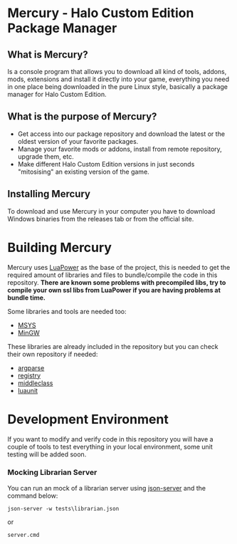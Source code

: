 # Mercury - Halo Custom Edition Package Manager

## What is Mercury?

Is a console program that allows you to download all kind of tools, addons, mods, extensions and install it directly into your game, everything you need in one place being downloaded in the pure Linux style, basically a package manager for Halo Custom Edition.

## What is the purpose of Mercury?

- Get access into our package repository and download the latest or the oldest version of your favorite packages.
- Manage your favorite mods or addons, install from remote repository, upgrade them, etc.
- Make different Halo Custom Edition versions in just seconds "mitosising" an existing version of the game.

## Installing Mercury

To download and use Mercury in your computer you have to download Windows binaries from the releases tab or from the official site.

# Building Mercury

Mercury uses [LuaPower](https://luapower.com) as the base of the project, this is needed to get the required amount of libraries and files to bundle/compile the code in this repository.
**There are known some problems with precompiled libs, try to compile your own ssl libs from LuaPower if you are having problems at bundle time.**

Some libraries and tools are needed too:

- [MSYS](http://www.mingw.org/wiki/MSYS)
- [MinGW](http://mingw-w64.org/doku.php)

These libraries are already included in the repository but you can check their own repository if needed:

- [argparse](https://github.com/luarocks/argparse)
- [registry](https://github.com/Tieske/registry)
- [middleclass](https://github.com/kikito/middleclass)
- [luaunit](https://github.com/bluebird75/luaunit)

# Development Environment

If you want to modify and verify code in this repository you will have a couple of tools to
test everything in your local environment, some unit testing will be added soon.

### Mocking Librarian Server

You can run an mock of a librarian server using [json-server](https://github.com/typicode/json-server) and the command below:

```
json-server -w tests\librarian.json
```

or

```
server.cmd
```
